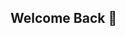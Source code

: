 ## Welcome Back  👋

<!--
**Khush103/Khush103** is a ✨ _special_ ✨ repository because its `README.md` (this file) appears on your GitHub profile.

Here are some ideas to get you started:

- 🔭 I have created this repo to have some hands on git.
- 🌱 I’m currently learning basic git commands.
-->
